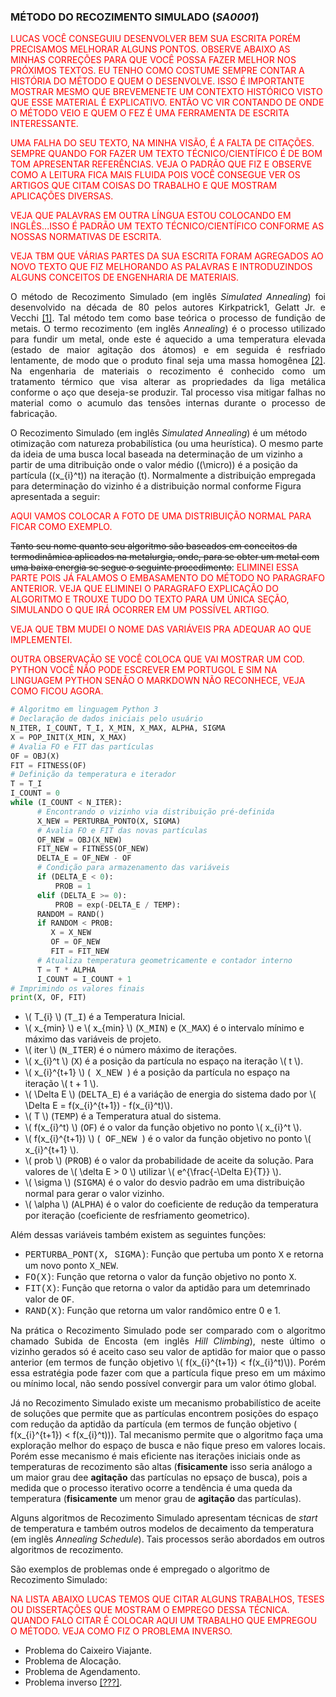 
<script src="https://polyfill.io/v3/polyfill.min.js?features=es6"></script> 
<script id="MathJax-script" async src="https://cdn.jsdelivr.net/npm/mathjax@3/es5/tex-mml-chtml.js"></script>

### MÉTODO DO RECOZIMENTO SIMULADO (_SA0001_)
<font color="red">
LUCAS VOCÊ CONSEGUIU DESENVOLVER BEM SUA ESCRITA PORÉM PRECISAMOS MELHORAR ALGUNS PONTOS. OBSERVE ABAIXO AS MINHAS CORREÇÕES PARA QUE VOCÊ POSSA FAZER MELHOR NOS PRÓXIMOS TEXTOS. 
EU TENHO COMO COSTUME SEMPRE CONTAR A HISTÓRIA DO MÉTODO E QUEM O DESENVOLVE. ISSO É IMPORTANTE MOSTRAR MESMO QUE BREVEMENETE UM CONTEXTO HISTÓRICO VISTO QUE ESSE MATERIAL É EXPLICATIVO. ENTÃO VC VIR CONTANDO DE ONDE O MÉTODO VEIO E QUEM O FEZ É UMA FERRAMENTA DE ESCRITA INTERESSANTE.
 
UMA FALHA DO SEU TEXTO, NA MINHA VISÃO, É A FALTA DE CITAÇÕES. SEMPRE QUANDO FOR FAZER UM TEXTO TÉCNICO/CIENTÍFICO É DE BOM TOM APRESENTAR REFERÊNCIAS. VEJA O PADRÃO QUE FIZ E OBSERVE COMO A LEITURA FICA MAIS FLUIDA POIS VOCÊ CONSEGUE VER OS ARTIGOS QUE CITAM COISAS DO TRABALHO E QUE MOSTRAM APLICAÇÕES DIVERSAS.

VEJA QUE PALAVRAS EM OUTRA LÍNGUA ESTOU COLOCANDO EM INGLÊS...ISSO É PADRÃO UM TEXTO TÉCNICO/CIENTÍFICO CONFORME AS NOSSAS NORMATIVAS DE ESCRITA.

VEJA TBM QUE VÁRIAS PARTES DA SUA ESCRITA FORAM AGREGADOS AO NOVO TEXTO QUE FIZ MELHORANDO AS PALAVRAS E INTRODUZINDOS ALGUNS CONCEITOS DE ENGENHARIA DE MATERIAIS.
 
</font> 
 
<p align="justify"> 
O método de Recozimento Simulado (em inglês <i>Simulated Annealing</i>) foi desenvolvido na década de 80 pelos autores Kirkpatrick1, Gelatt Jr. e Vecchi <a href="https://science.sciencemag.org/content/220/4598/671">[1]</a>. Tal método tem como base teórica o processo de fundição de metais. O termo recozimento (em inglês <i>Annealing</i>) é o processo utilizado para fundir um metal, onde este é aquecido a uma temperatura elevada (estado de maior agitação dos átomos) e em seguida é resfriado lentamente, de modo que o produto final seja uma massa homogênea <a href="https://tema.sbmac.org.br/tema/article/view/141">[2]</a>. Na engenharia de materiais o recozimento é conhecido como um tratamento térmico que visa alterar as propriedades da liga metálica conforme o aço que deseja-se produzir. Tal processo visa mitigar falhas no material como o acumulo das tensões internas durante o processo de fabricação. <br>

O Recozimento Simulado (em inglês <i>Simulated Annealing</i>) é um método otimização com natureza probabilística (ou uma heurística). O mesmo parte da ideia de uma busca local baseada na determinação de um vizinho a partir de uma ditribuição onde o valor médio (\(\micro\)) é a posição da partícula (\(x_{i}^t\)) na iteração \(t\). Normalmente a distribuição empregada para determinação do vizinho é a distribuição normal conforme Figura apresentada a seguir: <br>

<font color="red">AQUI VAMOS COLOCAR A FOTO DE UMA DISTRIBUIÇÃO NORMAL PARA FICAR COMO EXEMPLO.</font>  <br>

<s>Tanto seu nome quanto seu algoritmo são baseados em conceitos da termodinâmica aplicados na metalurgia, onde, para se obter um metal com uma baixa energia se segue o seguinte procedimento</s>: <font color="red">ELIMINEI ESSA PARTE POIS JÁ FALAMOS O EMBASAMENTO DO MÉTODO NO PARAGRAFO ANTERIOR. VEJA QUE ELIMINEI O PARAGRAFO EXPLICAÇÃO DO ALGORITMO E TROUXE TUDO DO TEXTO PARA UM ÚNICA SEÇÃO, SIMULANDO O QUE IRÁ OCORRER EM UM POSSÍVEL ARTIGO. <br>

VEJA QUE TBM MUDEI O NOME DAS VARIÁVEIS PRA ADEQUAR AO QUE IMPLEMENTEI. <br>

OUTRA OBSERVAÇÃO SE VOCÊ COLOCA QUE VAI MOSTRAR UM COD. PYTHON VOCÊ NÃO PODE ESCREVER EM PORTUGOL E SIM NA LINGUAGEM PYTHON SENÃO O MARKDOWN NÃO RECONHECE, VEJA COMO FICOU AGORA.
</font> 
</p>

``` python
# Algoritmo em linguagem Python 3
# Declaração de dados iniciais pelo usuário
N_ITER, I_COUNT, T_I, X_MIN, X_MAX, ALPHA, SIGMA
X = POP_INIT(X_MIN, X_MAX)
# Avalia FO e FIT das partículas
OF = OBJ(X)
FIT = FITNESS(OF)
# Definição da temperatura e iterador
T = T_I
I_COUNT = 0
while (I_COUNT < N_ITER):
      # Encontrando o vizinho via distribuição pré-definida
      X_NEW = PERTURBA_PONTO(X, SIGMA)
      # Avalia FO e FIT das novas partículas
      OF_NEW = OBJ(X_NEW)
      FIT_NEW = FITNESS(OF_NEW)
      DELTA_E = OF_NEW - OF
      # Condição para armazenamento das variáveis
      if (DELTA_E < 0):
          PROB = 1
      elif (DELTA_E >= 0):
          PROB = exp(-DELTA_E / TEMP):
      RANDOM = RAND()
      if RANDOM < PROB:
         X = X_NEW
         OF = OF_NEW
         FIT = FIT_NEW
      # Atualiza temperatura geometricamente e contador interno
      T = T * ALPHA
      I_COUNT = I_COUNT + 1  
# Imprimindo os valores finais
print(X, OF, FIT)
```
<ul>
<li>\( T_{i} \) (<font face="Courier New">T_I</font>) é a Temperatura Inicial.</li>
<li>\( x_{min} \) e \( x_{min} \) (<font face="Courier New">X_MIN</font>) e (<font face="Courier New">X_MAX</font>) é o intervalo mínimo e máximo das variáveis de projeto.</li>
<li>\( iter \) (<font face="Courier New">N_ITER</font>) é o número máximo de iterações.</li>
<li>\( x_{i}^t \) (<font face="Courier New">X</font>) é a posição da partícula no espaço na iteração \( t \).</li>
<li>\( x_{i}^{t+1} \) (<font face="Courier New"> X_NEW </font>) é a posição da partícula no espaço na iteração \( t + 1 \).</li>
<li>\( \Delta E \) (<font face="Courier New">DELTA_E</font>) é a variáção de energia do sistema dado por \( \Delta E = f(x_{i}^{t+1}) - f(x_{i}^t)\).</li>
 <li>\( T \) (<font face="Courier New">TEMP</font>) é a Temperatura atual do sistema.</li>
<li>\( f(x_{i}^t) \) (<font face="Courier New">OF</font>) é o valor da função objetivo no ponto \( x_{i}^t \).</li>
<li>\( f(x_{i}^{t+1}) \) (<font face="Courier New"> OF_NEW </font>) é o valor da função objetivo no ponto \( x_{i}^{t+1} \).</li>
<li>\( prob \) (<font face="Courier New">PROB</font>) é o valor da probabilidade de aceite da solução. Para valores de \( \delta E > 0 \) utilizar \( e^{\frac{-\Delta E}{T}} \).</li>
<li>\( \sigma \) (<font face="Courier New">SIGMA</font>) é o valor do desvio padrão em uma distribuição normal para gerar o valor vizinho.</li>
<li>\( \alpha \) (<font face="Courier New">ALPHA</font>) é o valor do coeficiente de redução da temperatura por iteração (coeficiente de resfriamento geometrico).</li>
</ul> 

Além dessas variáveis também existem as seguintes funções:
<ul>
<li><font face="Courier New">PERTURBA_PONT(X, SIGMA)</font>: Função que pertuba um ponto <font face="Courier New">X</font> e retorna um novo ponto <font face="Courier New">X_NEW</font>.</li>
<li><font face="Courier New">FO(X)</font>: Função que retorna o valor da função objetivo no ponto <font face="Courier New">X</font>.</li>
<li><font face="Courier New">FIT(X)</font>: Função que retorna o valor da aptidão para um detemrinado valor de <font face="Courier New">OF</font>.</li>
<li><font face="Courier New">RAND(X)</font>: Função que retorna um valor randômico entre 0 e 1.</li>
</ul> 

<p align="justify"> 
Na prática o Recozimento Simulado pode ser comparado com o algoritmo chamado Subida de Encosta (em inglês <i>Hill Climbing</i>), neste último o vizinho gerados só é aceito caso seu valor de aptidão for maior que o passo anterior (em termos de função objetivo \( f(x_{i}^{t+1}) < f(x_{i}^t)\)). Porém essa estratégia pode fazer com que a partícula fique preso em um máximo ou mínimo local, não sendo possível convergir para um valor ótimo global. <br>

Já no Recozimento Simulado existe um mecanismo probabilístico de aceite de soluções que permite que as partículas encontrem posições do espaço com redução da aptidão da partícula (em termos de função objetivo \( f(x_{i}^{t+1}) < f(x_{i}^t)\)). Tal mecanismo permite que o algoritmo faça uma exploração melhor do espaço de busca e não fique preso em valores locais. Porém esse mecanismo é mais eficiente nas iterações iniciais onde as temperaturas de recozimento são altas (<b>fisicamente</b> isso seria análogo a um maior grau dee <b>agitação</b> das partículas no epsaço de busca), pois a medida que o processo iterativo ocorre a tendência é uma queda da temperatura (<b>fisicamente</b> um menor grau de <b>agitação</b> das partículas).  <br>

Alguns algoritmos de Recozimento Simulado apresentam técnicas de <i>start</i> de temperatura e também outros modelos de decaimento da temperatura (em inglês <i>Annealing Schedule</i>). Tais processos serão abordados em outros algoritmos de recozimento.<br>

São exemplos de problemas onde é empregado o algoritmo de Recozimento Simulado:

<font color="red">NA LISTA ABAIXO LUCAS TEMOS QUE CITAR ALGUNS TRABALHOS, TESES OU DISSERTAÇÕES QUE MOSTRAM O EMPREGO DESSA TÉCNICA. QUANDO FALO CITAR É COLOCAR AQUI UM TRABALHO QUE EMPREGOU O MÉTODO. VEJA COMO FIZ O PROBLEMA INVERSO.</font> 
</p>

<ul>
<li>Problema do Caixeiro Viajante.</li>
<li>Problema de Alocação.</li>
<li>Problema de Agendamento.</li>
<li>Problema inverso <a href="https://arxiv.org/abs/2005.08295">[???]</a>.</li> 
</ul> 
